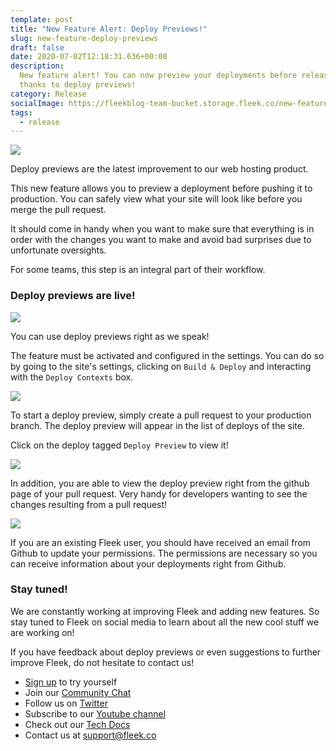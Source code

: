 ```yaml
---
template: post
title: "New Feature Alert: Deploy Previews!"
slug: new-feature-deploy-previews
draft: false
date: 2020-07-02T12:18:31.636+00:00
description:
  New feature alert! You can now preview your deployments before release
  thanks to deploy previews!
category: Release
socialImage: https://fleekblog-team-bucket.storage.fleek.co/new-feature-pr-deploys/newFeaturePrPreviews/DeployPreview.png
tags:
  - release
---
```


![](https://fleekblog-team-bucket.storage.fleek.co/new-feature-pr-deploys/newFeaturePrPreviews/DeployPreview.png)

Deploy previews are the latest improvement to our web hosting product.

This new feature allows you to preview a deployment before pushing it to production. You can safely view what your site will look like before you merge the pull request.

It should come in handy when you want to make sure that everything is in order with the changes you want to make and avoid bad surprises due to unfortunate oversights.

For some teams, this step is an integral part of their workflow.

### Deploy previews are live!

![](https://fleekblog-team-bucket.storage.fleek.co/new-feature-pr-deploys/newFeaturePrPreviews/fleek-learned.png)

You can use deploy previews right as we speak!

The feature must be activated and configured in the settings. You can do so by going to the site's settings, clicking on `Build & Deploy` and interacting with the `Deploy Contexts` box.

![](https://fleekblog-team-bucket.storage.fleek.co/new-feature-pr-deploys/newFeaturePrPreviews/deploy-contexts.png)

To start a deploy preview, simply create a pull request to your production branch. The deploy preview will appear in the list of deploys of the site.

Click on the deploy tagged `Deploy Preview` to view it!

![](https://fleekblog-team-bucket.storage.fleek.co/new-feature-pr-deploys/newFeaturePrPreviews/list-of-deploys.png)

In addition, you are able to view the deploy preview right from the github page of your pull request. Very handy for developers wanting to see the changes resulting from a pull request!

![](https://fleekblog-team-bucket.storage.fleek.co/new-feature-pr-deploys/newFeaturePrPreviews/pr-preview.png)

If you are an existing Fleek user, you should have received an email from Github to update your permissions. The permissions are necessary so you can receive information about your deployments right from Github.

### Stay tuned!

We are constantly working at improving Fleek and adding new features. So stay tuned to Fleek on social media to learn about all the new cool stuff we are working on!

If you have feedback about deploy previews or even suggestions to further improve Fleek, do not hesitate to contact us!

- [Sign up](https://app.fleek.co) to try yourself
- Join our [Community Chat](https://slack.fleek.co/)
- Follow us on [Twitter](https://twitter.com/fleek)
- Subscribe to our [Youtube channel](https://www.youtube.com/channel/UCBzlwYM0JjZpjDZ52-SLUmw)
- Check out our [Tech Docs](https://docs.fleek.co/)
- Contact us at support@fleek.co
